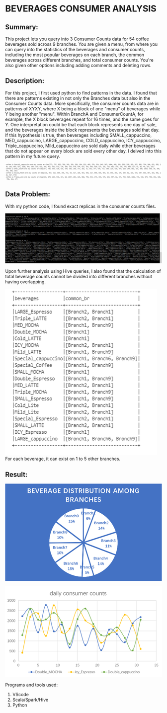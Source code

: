 # BEVERAGES CONSUMER ANALYSIS


## Summary:
This project lets you query into 3 Consumer Counts data for 54 coffee beverages sold across 9 branches. You are given a menu, from where you can query into the statistics of the beverages and consumer counts, including the most popular beverages on each branch, the common beverages across different branches, and total consumer counts. You're also given other options including adding comments and deleting rows.

## Description:
For this project, I first used python to find patterns in the data. I found that there are patterns existing in not only the Branches data but also in the Consumer Counts data.
More specifically, the consumer counts data are in patterns of XYXY, where X being a block of one "menu" of beverages while Y being another "menu". Within BranchA and ConsumerCountA, for example, the X block beverages repeat for 16 times, and the same goes for Y. One interpretation could be that each block represents one day of sale, and the beverages inside the block represents the beverages sold that day. If this hypothesis is true, then beverages including SMALL_cappuccino, MED_cappuccino, LARGE_cappuccino, COLD_cappuccino, ICY_cappuccino, Triple_cappuccino, Mild_cappuccino are sold daily while other beverages that do not appear on every block are sold every other day. I delved into this pattern in my future query. 

![daily beverages](./beverageDaily.png)


## Data Problem:
With my python code, I found exact replicas in the consumer counts files.

![replicas](./replicas.png)

Upon further analysis using Hive queries, I also found that the calculation of total beverage counts cannot be divided into different branches without having overlapping.

![ambiguity](./ambiguity.png)
For each beverage, it can exist on 1 to 5 other branches. 




## Result:

![distribution](./beverageDist.png)


![dailySales](./dailySales.png)


Programs and tools used:
1. VScode
2. Scala/Spark/Hive
3. Python
